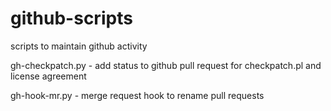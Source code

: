 # github-scripts
scripts to maintain github activity

gh-checkpatch.py - add status to github pull request for checkpatch.pl and license agreement

gh-hook-mr.py - merge request hook to rename pull requests
